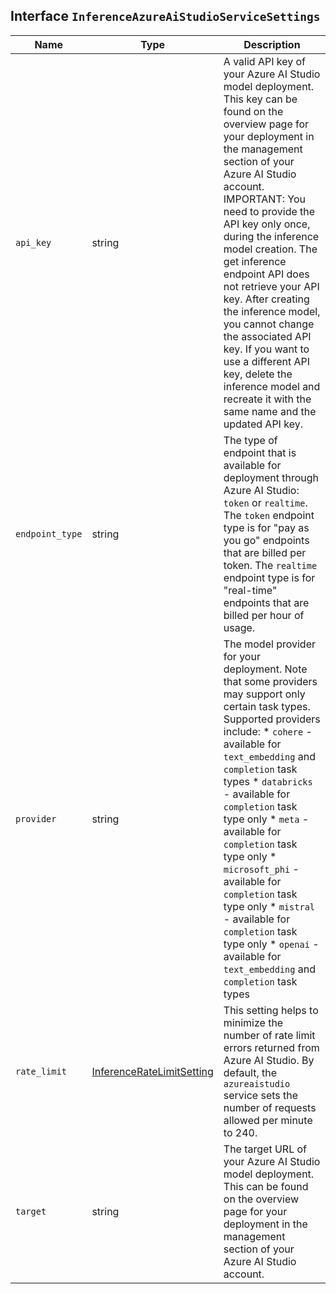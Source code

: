 ## Interface `InferenceAzureAiStudioServiceSettings`

| Name | Type | Description |
| - | - | - |
| `api_key` | string | A valid API key of your Azure AI Studio model deployment. This key can be found on the overview page for your deployment in the management section of your Azure AI Studio account. IMPORTANT: You need to provide the API key only once, during the inference model creation. The get inference endpoint API does not retrieve your API key. After creating the inference model, you cannot change the associated API key. If you want to use a different API key, delete the inference model and recreate it with the same name and the updated API key. |
| `endpoint_type` | string | The type of endpoint that is available for deployment through Azure AI Studio: `token` or `realtime`. The `token` endpoint type is for "pay as you go" endpoints that are billed per token. The `realtime` endpoint type is for "real-time" endpoints that are billed per hour of usage. |
| `provider` | string | The model provider for your deployment. Note that some providers may support only certain task types. Supported providers include: * `cohere` - available for `text_embedding` and `completion` task types * `databricks` - available for `completion` task type only * `meta` - available for `completion` task type only * `microsoft_phi` - available for `completion` task type only * `mistral` - available for `completion` task type only * `openai` - available for `text_embedding` and `completion` task types |
| `rate_limit` | [InferenceRateLimitSetting](./InferenceRateLimitSetting.md) | This setting helps to minimize the number of rate limit errors returned from Azure AI Studio. By default, the `azureaistudio` service sets the number of requests allowed per minute to 240. |
| `target` | string | The target URL of your Azure AI Studio model deployment. This can be found on the overview page for your deployment in the management section of your Azure AI Studio account. |
